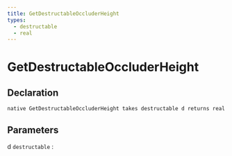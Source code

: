 ```yaml
---
title: GetDestructableOccluderHeight
types:
  - destructable
  - real
---
```


# GetDestructableOccluderHeight

## Declaration

```jass
native GetDestructableOccluderHeight takes destructable d returns real
```

## Parameters
d `destructable`
: 
